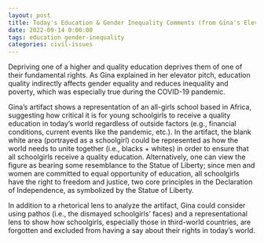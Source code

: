 ```yaml
---
layout: post
title: Today's Education & Gender Inequality Comments (from Gina's Elevator Pitch)
date: 2022-09-14 0:00:00
tags: education gender-inequality
categories: civil-issues
---
```


Depriving one of a higher and quality education deprives them of one of their fundamental rights. As Gina explained in her elevator pitch, education quality indirectly affects gender equality and reduces inequality and poverty, which was especially true during the COVID-19 pandemic.

Gina’s artifact shows a representation of an all-girls school based in Africa, suggesting how critical it is for young schoolgirls to receive a quality education in today’s world regardless of outside factors (e.g., financial conditions, current events like the pandemic, etc.). In the artifact, the blank white area (portrayed as a schoolgirl) could be represented as how the world needs to unite together (i.e., blacks + whites) in order to ensure that all schoolgirls receive a quality education. Alternatively, one can view the figure as bearing some resemblance to the Statue of Liberty; since men and women are committed to equal opportunity of education, all schoolgirls have the right to freedom and justice, two core principles in the Declaration of Independence, as symbolized by the Statue of Liberty.

In addition to a rhetorical lens to analyze the artifact, Gina could consider using pathos (i.e., the dismayed schoolgirls’ faces) and a representational lens to show how schoolgirls, especially those in third-world countries, are forgotten and excluded from having a say about their rights in today’s world.

<div class="row mt-3">

</div>
